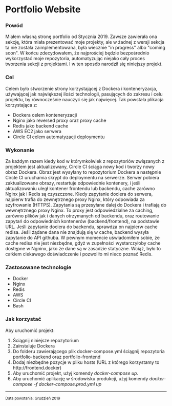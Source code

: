 <html>
<body>
<h1 class="title">Portfolio Website</h1>
<h3 class="why">Powód</h3>
<p class="why">Miałem własną stronę portfolio od Stycznia 2019. Zawsze zawierała ona sekcję, która miała prezentować moje projekty, ale w żadnej z wersji sekcja ta nie została zaimplementowana, była wiecznie "in progress" albo "coming soon". W końcu zdecydowałem, że najprościej będzie bezpośrednio wykorzystać moje repozytoria, automatyzując niejako cały proces tworzenia sekcji z projektami. I w ten sposób narodził się niniejszy projekt.</p>
<h3 class="what">Cel</h3>
<div class="what">Celem było stworzenie strony korzystającej z Dockera i konteneryzacja, używającej jak największej ilości technologii, pasujących do zakresu i celu projektu, by równocześnie nauczyć się jak najwięcej. Tak powstała plikacja korzystająca z:
  <ul>
    <li>Dockera celem konteneryzacji</li>
    <li>Nginx jako reversed proxy oraz proxy cache</li>
    <li>Redis jako backend cache</li>
    <li>AWS EC2 jako serwera</li>
    <li>Circle CI celem automatyzacji deploymentu</li>
  </ul>
  </div>
<h3 class="how">Wykonanie</h3>
<p class="how">Za każdym razem kiedy kod w którymkolwiek z repozytoriów związanych z projektem jest aktualizowany, Circle CI ściąga nowy kod i tworzy nowy obraz Dockera. Obraz jest wysyłany to repozytorium Dockera a następnie Circle CI uruchamia skrypt do deploymentu na serwerze. Serwer pobiera zaktualizowane obrazy, restartuje odpowiednie kontenery, i jeśli aktualizowaniu uległ kontener frontendu lub backendu, cache zarówno Nginx jak i Redis są czyszczone.&nbsp;Kiedy zapytanie dociera do serwera, najpierw trafia do zewnętrznego proxy Nginx, który odpowiada za szyfrowanie (HTTPS). Zapytania są przesyłane dalej do Dockera i trafiają do wewnętrznego proxy Nginx. To proxy jest odpowiedzialne za caching, zarówno plików jak i danych otrzymanych od backendu, oraz routowanie zapytań do odpowiednich kontenerów (backend/frontend), na podstawie URL. Jeśli zapytanie dociera do backendu, sprawdza on najpierw cache redisa. Jeśli żądane dana nie znajdują się w cache, backend wysyła zapytanie do API githuba.&nbsp;W pewnym momencie uświadomiłem sobie, że cache redisa nie jest niezbędne, gdyż w zupełności wystarczyłoby cache dostępne w Ngninx, jako że dane są w zasadzie statyczne. Wciąż, było to całkiem ciekawego doświadczenie i pozwoliło mi nieco poznać Redis.</p>
<h3 class="technologies">Zastosowane technologie</h3>
<ul class="technologies">
  <li class="technologies" hover="Docker">Docker</li>
  <li class="technologies" hover="Nginx">Nginx</li>
  <li class="technologies" hover="Redis">Redis</li>
   <li class="technologies" hover="Amazon Web Services">AWS</li>
   <li class="technologies" hover="Circle CI">Circle CI</li>
   <li class="technologies" hover="Bash">Bash</li>
</ul>
<h3 class="usage">Jak korzystać</h3>
<div class="usage">Aby uruchomić projekt:
 <ol>
   <li>Ściągnij niniejsze repozytorium</li>
   <li>Zainstaluje Dockera</li>
   <li>Do folderu zawierającego plik docker-compose.yml ściągnij repozytoria portfolio-backend oraz portfolio-frontend</li>
   <li>Dodaj niezbędne pozycje w pliku hosts (URL z którego korzystamy to http://frontend.docker)</li>
   <li>Aby uruchomić projekt, użyj komendy <i>docker-compose up</i>.</li>
   <li>Aby uruchomić aplikację w środowisku produkcji, użyj komendy  <i>docker-compose -f docker-compose.prod.yml up</i></li>
 </ol>
  </div>
<hr>
<small class="created">Data powstania: Grudzień 2019</small>
</body>
</html>

